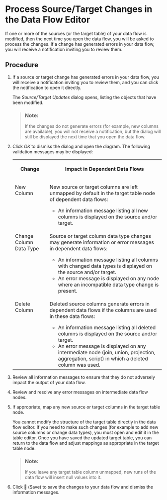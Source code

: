 <!-- loio0af80aa3a0774c67803565fe0888df99 -->

<link rel="stylesheet" type="text/css" href="../css/sap-icons.css"/>

# Process Source/Target Changes in the Data Flow Editor

If one or more of the sources \(or the target table\) of your data flow is modified, then the next time you open the data flow, you will be asked to process the changes. If a change has generated errors in your data flow, you will receive a notification inviting you to review them.



## Procedure

1.  If a source or target change has generated errors in your data flow, you will receive a notification inviting you to review them, and you can click the notification to open it directly.

    The *Source/Target Updates* dialog opens, listing the objects that have been modified.

    > ### Note:  
    > If the changes do not generate errors \(for example, new columns are available\), you will not receive a notification, but the dialog will still be displayed the next time that you open the data flow.

2.  Click *OK* to dismiss the dialog and open the diagram. The following validation messages may be displayed:


    <table>
    <tr>
    <th valign="top">

    Change


    
    </th>
    <th valign="top">

    Impact in Dependent Data Flows


    
    </th>
    </tr>
    <tr>
    <td valign="top">
    
    New Column


    
    </td>
    <td valign="top">
    
    New source or target columns are left unmapped by default in the target table node of dependent data flows:

    -   An information message listing all new columns is displayed on the source and/or target.


    
    </td>
    </tr>
    <tr>
    <td valign="top">
    
    Change Column Data Type


    
    </td>
    <td valign="top">
    
    Source or target column data type changes may generate information or error messages in dependent data flows:

    -   An information message listing all columns with changed data types is displayed on the source and/or target.
    -   An error message is displayed on any node where an incompatible data type change is present.


    
    </td>
    </tr>
    <tr>
    <td valign="top">
    
    Delete Column


    
    </td>
    <td valign="top">
    
    Deleted source columns generate errors in dependent data flows if the columns are used in these data flows:

    -   An information message listing all deleted columns is displayed on the source and/or target.
    -   An error message is displayed on any intermediate node \(join, union, projection, aggregation, script\) in which a deleted column was used.


    
    </td>
    </tr>
    </table>
    
3.  Review all information messages to ensure that they do not adversely impact the output of your data flow.

4.  Review and resolve any error messages on intermediate data flow nodes.

5.  If appropriate, map any new source or target columns in the target table node.

    You cannot modify the structure of the target table directly in the data flow editor. If you need to make such changes \(for example to add new source columns or change data types\), you must open and edit it in the table editor. Once you have saved the updated target table, you can return to the data flow and adjust mappings as appropriate in the target table node.

    > ### Note:  
    > If you leave any target table column unmapped, new runs of the data flow will insert null values into it.

6.  Click <span class="FPA-icons"></span> \(Save\) to save the changes to your data flow and dismiss the information messages.



